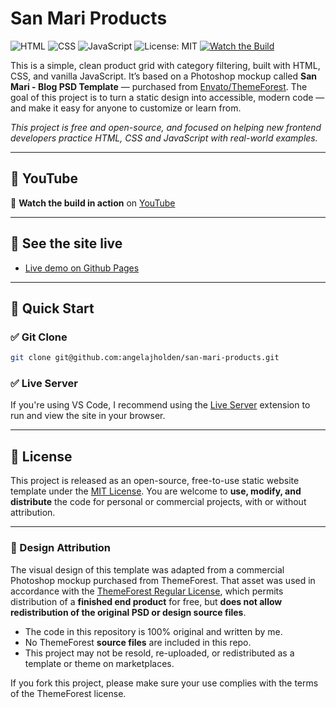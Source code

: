# San Mari Products

![HTML](https://img.shields.io/badge/HTML5-%23E34F26.svg?style=flat&logo=html5&logoColor=white)
![CSS](https://img.shields.io/badge/CSS3-%231572B6.svg?style=flat&logo=css3&logoColor=white)
![JavaScript](https://img.shields.io/badge/JavaScript-%23F7DF1E.svg?style=flat&logo=javascript&logoColor=black)
![License: MIT](https://img.shields.io/badge/License-MIT-yellow.svg)
[![Watch the Build](https://img.shields.io/badge/YouTube-Watch-blue?logo=youtube)](https://youtu.be/aQsARcmmX4g)

This is a simple, clean product grid with category filtering, built with HTML, CSS, and vanilla JavaScript. It’s based on a Photoshop mockup called **San Mari - Blog PSD Template** — purchased from [Envato/ThemeForest](https://themeforest.net/item/san-mari-blog-psd-template/23681597). The goal of this project is to turn a static design into accessible, modern code — and make it easy for anyone to customize or learn from.

_This project is free and open-source, and focused on helping new frontend developers practice HTML, CSS and JavaScript with real-world examples._

---

## 🔴 YouTube

🎥 **Watch the build in action** on [YouTube](https://youtu.be/aQsARcmmX4g)

---

## 🔗 See the site live

-   [Live demo on Github Pages](https://angelajholden.github.io/san-mari-products/)

---

## 🚀 Quick Start

### ✅ Git Clone

```bash
git clone git@github.com:angelajholden/san-mari-products.git
```

### ✅ Live Server

If you're using VS Code, I recommend using the [Live Server](https://marketplace.visualstudio.com/items?itemName=ritwickdey.LiveServer) extension to run and view the site in your browser.

---

## 📜 License

This project is released as an open-source, free-to-use static website template under the [MIT License](LICENSE.md). You are welcome to **use, modify, and distribute** the code for personal or commercial projects, with or without attribution.

---

### 🎨 Design Attribution

The visual design of this template was adapted from a commercial Photoshop mockup purchased from ThemeForest.
That asset was used in accordance with the [ThemeForest Regular License](https://themeforest.net/licenses/standard), which permits distribution of a **finished end product** for free, but **does not allow redistribution of the original PSD or design source files**.

-   The code in this repository is 100% original and written by me.
-   No ThemeForest **source files** are included in this repo.
-   This project may not be resold, re-uploaded, or redistributed as a template or theme on marketplaces.

If you fork this project, please make sure your use complies with the terms of the ThemeForest license.
